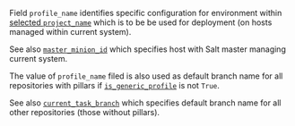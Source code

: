 
Field `profile_name` identifies specific configuration for environment within
[selected `project_name`][1] which is to be be used for deployment
(on hosts managed within current system).

See also [`master_minion_id`][2] which specifies host with Salt master
managing current system.

The value of `profile_name` filed is also used as default branch name
for all repositories with pillars if [`is_generic_profile`][4] is not `True`.

See also [`current_task_branch`][3] which specifies default branch name
for all other repositories (those without pillars).

[1]: /docs/configs/common/this_system_keys/project_name/readme.md
[2]: /docs/configs/common/this_system_keys/master_minion_id/readme.md
[3]: /docs/configs/common/this_system_keys/current_task_branch/readme.md
[4]: /docs/configs/common/this_system_keys/is_generic_profile/readme.md

